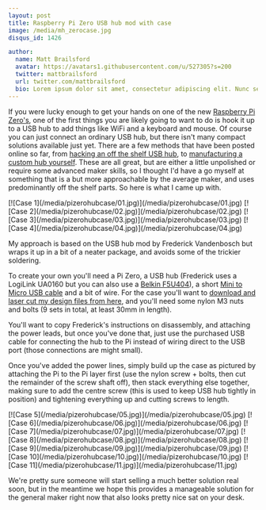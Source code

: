 ```yaml
---
layout: post
title: Raspberry Pi Zero USB hub mod with case
image: /media/mh_zerocase.jpg
disqus_id: 1426

author:
  name: Matt Brailsford
  avatar: https://avatars1.githubusercontent.com/u/527305?s=200
  twitter: mattbrailsford
  url: twitter.com/mattbrailsford
  bio: Lorem ipsum dolor sit amet, consectetur adipiscing elit. Nunc sed dui nec quam vestibulum semper non vel massa. Mauris vitae gravida sem. Vestibulum rutrum leo sit amet mi viverra, sit amet cursus metus consequat.
---
```


If you were lucky enough to get your hands on one of the new [Raspberry Pi Zero's](https://www.raspberrypi.org/products/pi-zero/), one of the first things you are likely going to want to do is hook it up to a USB hub to add things like WiFi and a keyboard and mouse. Of course you can just connect an ordinary USB hub, but there isn't many compact solutions available just yet. There are a few methods that have been posted online so far, from [hacking an off the shelf USB hub](http://frederickvandenbosch.be/?p=1343), to [manufacturing a custom hub yourself](http://deluxecapacitor.com/projects/view/15). These are all great, but are either a little unpolished or require some advanced maker skills, so I thought I'd have a go myself at something that is a but more approachable by the average maker, and uses predominantly off the shelf parts. So here is what I came up with.

<div class="gallery" markdown="1">
[![Case 1](/media/pizerohubcase/01.jpg)](/media/pizerohubcase/01.jpg)
[![Case 2](/media/pizerohubcase/02.jpg)](/media/pizerohubcase/02.jpg)
[![Case 3](/media/pizerohubcase/03.jpg)](/media/pizerohubcase/03.jpg)
[![Case 4](/media/pizerohubcase/04.jpg)](/media/pizerohubcase/04.jpg)
</div>

My approach is based on the USB hub mod by Frederick Vandenbosch but wraps it up in a bit of a neater package, and avoids some of the trickier soldering.

To create your own you'll need a Pi Zero, a USB hub (Frederick uses a LogiLink UA0160 but you can also use a [Belkin F5U404](http://www.ebay.co.uk/sch/i.html?_from=R40&_trksid=p2050601.m570.l1313.TR0.TRC0.H0.XF5U404.TRS0&_nkw=F5U404&_sacat=0)), a short [Mini to Micro USB cable](http://www.aliexpress.com/item/4-10cm-SHORT-Right-Angle-Micro-USB-B-Host-OTG-to-mini-USB-B-Adapter-Cable/32383193394.html) and a bit of wire. For the case you'll want to [download and laser cut my design files from here](/media/pizerohubcase/raspberry_pi_zero_hub_case.dxf), and you'll need some nylon M3 nuts and bolts (9 sets in total, at least 30mm in length).

You'll want to copy Frederick's instructions on disassembly, and attaching the power leads, but once you've done that, just use the purchased USB cable for connecting the hub to the Pi instead of wiring direct to the USB port (those connections are might small).

Once you've added the power lines, simply build up the case as pictured by attaching the Pi to the Pi layer first (use the nylon screw + bolts, then cut the remainder of the screw shaft off), then stack everything else together, making sure to add the centre screw (this is used to keep USB hub tightly in position) and tightening everything up and cutting screws to length.

<div class="gallery" markdown="1">
[![Case 5](/media/pizerohubcase/05.jpg)](/media/pizerohubcase/05.jpg)
[![Case 6](/media/pizerohubcase/06.jpg)](/media/pizerohubcase/06.jpg)
[![Case 7](/media/pizerohubcase/07.jpg)](/media/pizerohubcase/07.jpg)
[![Case 8](/media/pizerohubcase/08.jpg)](/media/pizerohubcase/08.jpg)
[![Case 9](/media/pizerohubcase/09.jpg)](/media/pizerohubcase/09.jpg)
[![Case 10](/media/pizerohubcase/10.jpg)](/media/pizerohubcase/10.jpg)
[![Case 11](/media/pizerohubcase/11.jpg)](/media/pizerohubcase/11.jpg)
</div>

We're pretty sure someone will start selling a much better solution real soon, but in the meantime we hope this provides a manageable solution for the general maker right now that also looks pretty nice sat on your desk.